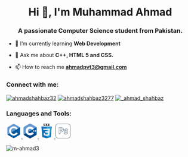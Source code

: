 <h1 align="center">Hi 👋, I'm Muhammad Ahmad</h1>
<h3 align="center">A passionate Computer Science student from Pakistan.</h3>

- 🌱 I’m currently learning **Web Development**

- 💬 Ask me about **C++, HTML 5 and CSS.**

- 📫 How to reach me **ahmadpvt3@gmail.com**

<h3 align="left">Connect with me:</h3>
<p align="left">
<a href="https://linkedin.com/in/ahmadshahbaz32" target="blank"><img align="center" src="https://raw.githubusercontent.com/rahuldkjain/github-profile-readme-generator/master/src/images/icons/Social/linked-in-alt.svg" alt="ahmadshahbaz32" height="30" width="40" /></a>
<a href="https://fb.com/ahmadshahbaz32" target="blank"><img align="center" src="https://raw.githubusercontent.com/rahuldkjain/github-profile-readme-generator/master/src/images/icons/Social/facebook.svg" alt="ahmadshahbaz3277" height="30" width="40" /></a>
<a href="https://instagram.com/_ahmad_shahbaz" target="blank"><img align="center" src="https://raw.githubusercontent.com/rahuldkjain/github-profile-readme-generator/master/src/images/icons/Social/instagram.svg" alt="_ahmad_shahbaz" height="30" width="40" /></a>
</p>

<h3 align="left">Languages and Tools:</h3>
<p align="left"> <a href="https://www.cprogramming.com/" target="_blank" rel="noreferrer"> <img src="https://raw.githubusercontent.com/devicons/devicon/master/icons/c/c-original.svg" alt="c" width="40" height="40"/> </a> <a href="https://www.w3schools.com/cpp/" target="_blank" rel="noreferrer"> <img src="https://raw.githubusercontent.com/devicons/devicon/master/icons/cplusplus/cplusplus-original.svg" alt="cplusplus" width="40" height="40"/> </a> <a href="https://www.w3schools.com/css/" target="_blank" rel="noreferrer"> <img src="https://raw.githubusercontent.com/devicons/devicon/master/icons/css3/css3-original-wordmark.svg" alt="css3" width="40" height="40"/> </a> <a href="https://www.photoshop.com/en" target="_blank" rel="noreferrer"> <img src="https://raw.githubusercontent.com/devicons/devicon/master/icons/photoshop/photoshop-line.svg" alt="photoshop" width="40" height="40"/> </a> </p>

<p><img align="center" src="https://github-readme-stats.vercel.app/api/top-langs?username=m-ahmad3&show_icons=true&locale=en&layout=compact" alt="m-ahmad3" /></p>

